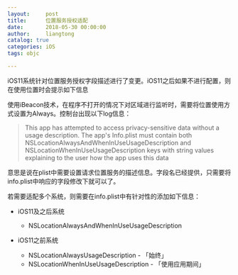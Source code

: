 ```yaml
---
layout:     post
title:      位置服务授权适配
date:       2018-05-30 00:00:00
author:     liangtong
catalog: true
categories: iOS
tags: objc

---
```



iOS11系统针对位置服务授权字段描述进行了变更。iOS11之后如果不进行配置，则在使用位置时会提示如下信息

 使用iBeacon技术，在程序不打开的情况下对区域进行监听时，需要将位置使用方式设置为Always。控制台出现以下log信息：

 > This app has attempted to access privacy-sensitive data without a usage description. The app's Info.plist must contain both NSLocationAlwaysAndWhenInUseUsageDescription and NSLocationWhenInUseUsageDescription keys with string values explaining to the user how the app uses this data


意思是说在plist中需要设置请求位置服务的描述信息。字段名已经提供，只需要将info.plist中响应的字段修改下就可以了。

若需要适配多个系统，则需要在info.plist中有针对性的添加如下信息：
 * iOS11及之后系统

     * NSLocationAlwaysAndWhenInUseUsageDescription

 * iOS11之前系统

     * NSLocationAlwaysUsageDescription - 「始终」
     * NSLocationWhenInUseUsageDescription - 「使用应用期间」
